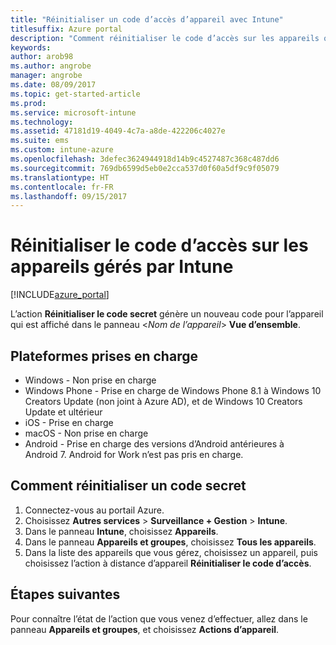 ```yaml
---
title: "Réinitialiser un code d’accès d’appareil avec Intune"
titlesuffix: Azure portal
description: "Comment réinitialiser le code d’accès sur les appareils que vous gérez avec Intune."
keywords: 
author: arob98
ms.author: angrobe
manager: angrobe
ms.date: 08/09/2017
ms.topic: get-started-article
ms.prod: 
ms.service: microsoft-intune
ms.technology: 
ms.assetid: 47181d19-4049-4c7a-a8de-422206c4027e
ms.suite: ems
ms.custom: intune-azure
ms.openlocfilehash: 3defec3624944918d14b9c4527487c368c487dd6
ms.sourcegitcommit: 769db6599d5eb0e2cca537d0f60a5df9c9f05079
ms.translationtype: HT
ms.contentlocale: fr-FR
ms.lasthandoff: 09/15/2017
---
```

# <a name="reset-the-passcode-on-intune-managed-devices"></a>Réinitialiser le code d’accès sur les appareils gérés par Intune


[!INCLUDE[azure_portal](./includes/azure_portal.md)]

L’action **Réinitialiser le code secret** génère un nouveau code pour l’appareil qui est affiché dans le panneau <*Nom de l’appareil*> **Vue d’ensemble**.

## <a name="supported-platforms"></a>Plateformes prises en charge

- Windows - Non prise en charge
- Windows Phone - Prise en charge de Windows Phone 8.1 à Windows 10 Creators Update (non joint à Azure AD), et de Windows 10 Creators Update et ultérieur
- iOS - Prise en charge
- macOS - Non prise en charge
- Android - Prise en charge des versions d’Android antérieures à Android 7. Android for Work n’est pas pris en charge.

## <a name="how-to-reset-a-passcode"></a>Comment réinitialiser un code secret

1. Connectez-vous au portail Azure.
2. Choisissez **Autres services** > **Surveillance + Gestion** > **Intune**.
3. Dans le panneau **Intune**, choisissez **Appareils**.
4. Dans le panneau **Appareils et groupes**, choisissez **Tous les appareils**.
5. Dans la liste des appareils que vous gérez, choisissez un appareil, puis choisissez l’action à distance d’appareil **Réinitialiser le code d’accès**.

## <a name="next-steps"></a>Étapes suivantes

Pour connaître l’état de l’action que vous venez d’effectuer, allez dans le panneau **Appareils et groupes**, et choisissez **Actions d’appareil**.
